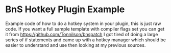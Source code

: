 <h1>BnS Hotkey Plugin Example</h1>
<p>Example code of how to do a hotkey system in your plugin, this is just raw code. If you want a full sample template with compiler flags set you can get it from <a href="https://github.com/Tonnilson/bnspatch">https://github.com/Tonnilson/bnspatch</a>
I got tired of doing a large series of if statements and came up with a hotkey manager which should be easier to understand and use then looking at my previous sources.</p>
